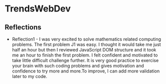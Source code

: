 # TrendsWebDev
## Reflections
* Reflection1 - I was very excited to solve mathematics related computing problems. The first problem J1 was easy. I thought it would take me just half an hour but then I reviewed JavaScript DOM structure and it took me an hour to finish the first problem. I felt confident and motivated to take little difficult challenge further. It is very good practice to exercise your brain with such coding problems and gives motivation and confidence to try more and more.To improve, I can add more validation later to my code.
